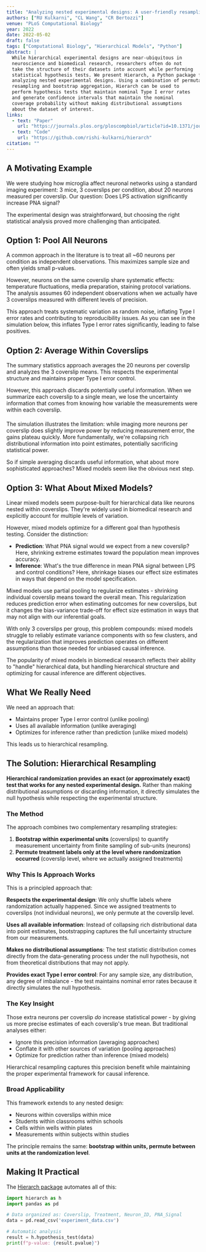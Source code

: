 ```yaml
---
title: "Analyzing nested experimental designs: A user-friendly resampling method to determine experimental significance"
authors: ["RU Kulkarni", "CL Wang", "CR Bertozzi"]
venue: "PLoS Computational Biology"
year: 2022
date: 2022-05-02
draft: false
tags: ["Computational Biology", "Hierarchical Models", "Python"]
abstract: |
  While hierarchical experimental designs are near-ubiquitous in
  neuroscience and biomedical research, researchers often do not
  take the structure of their datasets into account while performing
  statistical hypothesis tests. We present Hierarch, a Python package for
  analyzing nested experimental designs. Using a combination of permutation
  resampling and bootstrap aggregation, Hierarch can be used to
  perform hypothesis tests that maintain nominal Type I error rates
  and generate confidence intervals that maintain the nominal
  coverage probability without making distributional assumptions
  about the dataset of interest.
links:
  - text: "Paper"
    url: "https://journals.plos.org/ploscompbiol/article?id=10.1371/journal.pcbi.1010061"
  - text: "Code" 
    url: "https://github.com/rishi-kulkarni/hierarch" 
citation: "" 
---
```


## A Motivating Example

We were studying how microglia affect neuronal networks using a standard imaging experiment: 3 mice, 3 coverslips per condition, about 20 neurons measured per coverslip. Our question: Does LPS activation significantly increase PNA signal?

The experimental design was straightforward, but choosing the right statistical analysis proved more challenging than anticipated.

## Option 1: Pool All Neurons

A common approach in the literature is to treat all ~60 neurons per condition as independent observations. This maximizes sample size and often yields small p-values.

However, neurons on the same coverslip share systematic effects: temperature fluctuations, media preparation, staining protocol variations. The analysis assumes 60 independent observations when we actually have 3 coverslips measured with different levels of precision.

This approach treats systematic variation as random noise, inflating Type I error rates and contributing to reproducibility issues. As you can see in the simulation below, this inflates Type I error rates significantly, leading to false positives.

<div class="plot-container" style="margin: 20px 0;">
    <canvas id="type-i-error-plot"></canvas>
</div>

<script>

    initializeTypeIErrorSimulation();

</script>

## Option 2: Average Within Coverslips

The summary statistics approach averages the 20 neurons per coverslip and analyzes the 3 coverslip means. This respects the experimental structure and maintains proper Type I error control.

However, this approach discards potentially useful information. When we summarize each coverslip to a single mean, we lose the uncertainty information that comes from knowing how variable the measurements were within each coverslip.

<div class="plot-container" style="margin: 20px 0;">
    <canvas id="power-simulation"></canvas>
</div>

<script>
document.addEventListener('DOMContentLoaded', function() {
    if (typeof initializePowerSimulation === 'function') {
        initializePowerSimulation();
    } else {
        console.error('initializePowerSimulation not found');
    }
});
</script>

The simulation illustrates the limitation: while imaging more neurons per coverslip does slightly improve power by reducing measurement error, the gains plateau quickly. More fundamentally, we're collapsing rich distributional information into point estimates, potentially sacrificing statistical power. 

So if simple averaging discards useful information, what about more sophisticated approaches? Mixed models seem like the obvious next step.

## Option 3: What About Mixed Models?
Linear mixed models seem purpose-built for hierarchical data like neurons nested within coverslips. They're widely used in biomedical research and explicitly account for multiple levels of variation.

However, mixed models optimize for a different goal than hypothesis testing. Consider the distinction:

* **Prediction**: What PNA signal would we expect from a new coverslip? Here, shrinking extreme estimates toward the population mean improves accuracy.
* **Inference**: What's the true difference in mean PNA signal between LPS and control conditions? Here, shrinkage biases our effect size estimates in ways that depend on the model specification.

Mixed models use partial pooling to regularize estimates - shrinking individual coverslip means toward the overall mean. This regularization reduces prediction error when estimating outcomes for new coverslips, but it changes the bias-variance trade-off for effect size estimation in ways that may not align with our inferential goals.

With only 3 coverslips per group, this problem compounds: mixed models struggle to reliably estimate variance components with so few clusters, and the regularization that improves prediction operates on different assumptions than those needed for unbiased causal inference.

The popularity of mixed models in biomedical research reflects their ability to "handle" hierarchical data, but handling hierarchical structure and optimizing for causal inference are different objectives.

## What We Really Need
We need an approach that:
- Maintains proper Type I error control (unlike pooling)
- Uses all available information (unlike averaging) 
- Optimizes for inference rather than prediction (unlike mixed models)

This leads us to hierarchical resampling.


## The Solution: Hierarchical Resampling

**Hierarchical randomization provides an exact (or approximately exact) test that works for any nested experimental design.** Rather than making distributional assumptions or discarding information, it directly simulates the null hypothesis while respecting the experimental structure.

### The Method

The approach combines two complementary resampling strategies:

1. **Bootstrap within experimental units** (coverslips) to quantify measurement uncertainty from finite sampling of sub-units (neurons)
2. **Permute treatment labels only at the level where randomization occurred** (coverslip level, where we actually assigned treatments)

### Why This Is Approach Works

This is a principled approach that:

**Respects the experimental design**: We only shuffle labels where randomization actually happened. Since we assigned treatments to coverslips (not individual neurons), we only permute at the coverslip level.

**Uses all available information**: Instead of collapsing rich distributional data into point estimates, bootstrapping captures the full uncertainty structure from our measurements.

**Makes no distributional assumptions**: The test statistic distribution comes directly from the data-generating process under the null hypothesis, not from theoretical distributions that may not apply.

**Provides exact Type I error control**: For any sample size, any distribution, any degree of imbalance - the test maintains nominal error rates because it directly simulates the null hypothesis.

### The Key Insight

Those extra neurons per coverslip *do* increase statistical power - by giving us more precise estimates of each coverslip's true mean. But traditional analyses either:
- Ignore this precision information (averaging approaches)  
- Conflate it with other sources of variation (pooling approaches)
- Optimize for prediction rather than inference (mixed models)

Hierarchical resampling captures this precision benefit while maintaining the proper experimental framework for causal inference.

### Broad Applicability

This framework extends to any nested design:
- Neurons within coverslips within mice
- Students within classrooms within schools  
- Cells within wells within plates
- Measurements within subjects within studies

The principle remains the same: **bootstrap within units, permute between units at the randomization level**.

## Making It Practical

The [Hierarch package](https://github.com/rishi-kulkarni/hierarch) automates all of this:

```python
import hierarch as h
import pandas as pd

# Data organized as: Coverslip, Treatment, Neuron_ID, PNA_Signal
data = pd.read_csv('experiment_data.csv')

# Automatic analysis
result = h.hypothesis_test(data)
print(f"p-value: {result.pvalue}")
```